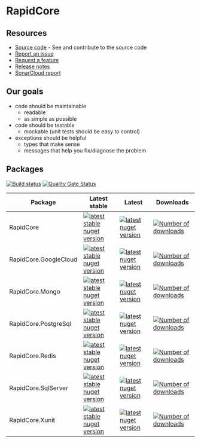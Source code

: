 # RapidCore

## Resources

- [Source code](https://github.com/rapidcore/rapidcore) - See and contribute to the source code
- [Report an issue](https://github.com/rapidcore/rapidcore/issues)
- [Request a feature](https://github.com/rapidcore/rapidcore/issues)
- [Release notes](https://github.com/rapidcore/rapidcore/releases)
- [SonarCloud report][sonarcloud-url]

## Our goals

- code should be maintainable
    - readable
    - as simple as possible
- code should be testable 
    - mockable (unit tests should be easy to control)
- exceptions should be helpful
    - types that make sense
    - messages that help you fix/diagnose the problem

## Packages

[![Build status][appveyor-image]][appveyor-url]
[![Quality Gate Status](https://sonarcloud.io/api/project_badges/measure?project=rapidcore_rapidcore&metric=alert_status)][sonarcloud-url]


| Package | Latest stable | Latest | Downloads |
|---------|---------------|--------|-----------|
| RapidCore | [![latest stable nuget version][core-nuget-image]][core-nuget-url] | [![latest nuget version][core-nuget-image-pre]][core-nuget-url] | [![Number of downloads][core-nuget-image-downloads]][core-nuget-url] |
| RapidCore.GoogleCloud | [![latest stable nuget version][google-cloud-nuget-image]][google-cloud-nuget-url] | [![latest nuget version][google-cloud-nuget-image-pre]][google-cloud-nuget-url] | [![Number of downloads][google-cloud-nuget-image-downloads]][google-cloud-nuget-url] |
| RapidCore.Mongo | [![latest stable nuget version][mongo-nuget-image]][mongo-nuget-url] | [![latest nuget version][mongo-nuget-image-pre]][mongo-nuget-url] | [![Number of downloads][mongo-nuget-image-downloads]][mongo-nuget-url] |
| RapidCore.PostgreSql | [![latest stable nuget version][postgres-nuget-image]][postgres-nuget-url] | [![latest nuget version][postgres-nuget-image-pre]][postgres-nuget-url] | [![Number of downloads][postgres-nuget-image-downloads]][postgres-nuget-url] |
| RapidCore.Redis | [![latest stable nuget version][redis-nuget-image]][redis-nuget-url] | [![latest nuget version][redis-nuget-image-pre]][redis-nuget-url] | [![Number of downloads][redis-nuget-image-downloads]][redis-nuget-url] |
| RapidCore.SqlServer | [![latest stable nuget version][sqlserver-nuget-image]][sqlserver-nuget-url] | [![latest nuget version][sqlserver-nuget-image-pre]][sqlserver-nuget-url] | [![Number of downloads][sqlserver-nuget-image-downloads]][sqlserver-nuget-url] |
| RapidCore.Xunit | [![latest stable nuget version][xunit-nuget-image]][xunit-nuget-url] | [![latest nuget version][xunit-nuget-image-pre]][xunit-nuget-url] | [![Number of downloads][xunit-nuget-image-downloads]][xunit-nuget-url] |


[core-nuget-image]: https://img.shields.io/nuget/v/RapidCore.svg?style=flat-square
[core-nuget-image-downloads]: https://img.shields.io/nuget/dt/RapidCore.svg?style=flat-square
[core-nuget-image-pre]: https://img.shields.io/nuget/vpre/RapidCore.svg?style=flat-square
[core-nuget-url]: https://www.nuget.org/packages/RapidCore

[google-cloud-nuget-image]: https://img.shields.io/nuget/v/RapidCore.GoogleCloud.svg?style=flat-square
[google-cloud-nuget-image-downloads]: https://img.shields.io/nuget/dt/RapidCore.GoogleCloud.svg?style=flat-square
[google-cloud-nuget-image-pre]: https://img.shields.io/nuget/vpre/RapidCore.GoogleCloud.svg?style=flat-square
[google-cloud-nuget-url]: https://www.nuget.org/packages/RapidCore.GoogleCloud

[mongo-nuget-image]: https://img.shields.io/nuget/v/RapidCore.Mongo.svg?style=flat-square
[mongo-nuget-image-downloads]: https://img.shields.io/nuget/dt/RapidCore.Mongo.svg?style=flat-square
[mongo-nuget-image-pre]: https://img.shields.io/nuget/vpre/RapidCore.Mongo.svg?style=flat-square
[mongo-nuget-url]: https://www.nuget.org/packages/RapidCore.Mongo

[postgres-nuget-image]: https://img.shields.io/nuget/v/RapidCore.PostgreSql.svg?style=flat-square
[postgres-nuget-image-downloads]: https://img.shields.io/nuget/dt/RapidCore.PostgreSql.svg?style=flat-square
[postgres-nuget-image-pre]: https://img.shields.io/nuget/vpre/RapidCore.PostgreSql.svg?style=flat-square
[postgres-nuget-url]: https://www.nuget.org/packages/RapidCore.PostgreSql

[redis-nuget-image]: https://img.shields.io/nuget/v/RapidCore.Redis.svg?style=flat-square
[redis-nuget-image-downloads]: https://img.shields.io/nuget/dt/RapidCore.Redis.svg?style=flat-square
[redis-nuget-image-pre]: https://img.shields.io/nuget/vpre/RapidCore.Redis.svg?style=flat-square
[redis-nuget-url]: https://www.nuget.org/packages/RapidCore.Redis

[sqlserver-nuget-image]: https://img.shields.io/nuget/v/RapidCore.SqlServer.svg?style=flat-square
[sqlserver-nuget-image-downloads]: https://img.shields.io/nuget/dt/RapidCore.SqlServer.svg?style=flat-square
[sqlserver-nuget-image-pre]: https://img.shields.io/nuget/vpre/RapidCore.SqlServer.svg?style=flat-square
[sqlserver-nuget-url]: https://www.nuget.org/packages/RapidCore.SqlServer

[xunit-nuget-image]: https://img.shields.io/nuget/v/RapidCore.Xunit.svg?style=flat-square
[xunit-nuget-image-downloads]: https://img.shields.io/nuget/dt/RapidCore.Xunit.svg?style=flat-square
[xunit-nuget-image-pre]: https://img.shields.io/nuget/vpre/RapidCore.Xunit.svg?style=flat-square
[xunit-nuget-url]: https://www.nuget.org/packages/RapidCore.Xunit


[appveyor-image]: https://img.shields.io/appveyor/ci/nover/rapidcore/master.svg?style=flat-square
[appveyor-url]: https://ci.appveyor.com/project/nover/rapidcore/branch/master

[sonarcloud-url]: https://sonarcloud.io/dashboard?id=rapidcore_rapidcore
